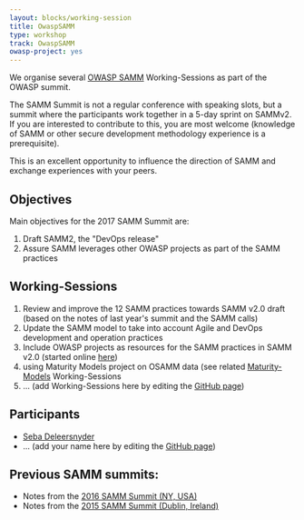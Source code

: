 ```yaml
---
layout: blocks/working-session
title: OwaspSAMM
type: workshop
track: OwaspSAMM
owasp-project: yes
---
```


We organise several [OWASP SAMM](https://www.owasp.org/index.php/OWASP_SAMM_Project) Working-Sessions as part of the OWASP summit.

The SAMM Summit is not a regular conference with speaking slots, but a summit where the participants work together in a 5-day sprint on SAMMv2. If you are interested to contribute to this, you are most welcome (knowledge of SAMM or other secure development methodology experience is a prerequisite).

This is an excellent opportunity to influence the direction of SAMM and exchange experiences with your peers.

## Objectives
Main objectives for the 2017 SAMM Summit are:

1. Draft SAMM2, the "DevOps release"
2. Assure SAMM leverages other OWASP projects as part of the SAMM practices

## Working-Sessions

1. Review and improve the 12 SAMM practices towards SAMM v2.0 draft (based on the notes of last year's summit and the SAMM calls)
2. Update the SAMM model to take into account Agile and DevOps development and operation practices
3. Include OWASP projects as resources for the SAMM practices in SAMM v2.0 (started online [here](https://www.owasp.org/index.php/Category:SAMM-Resources))
4. using Maturity Models project on OSAMM data (see related [Maturity-Models](Maturity-Models.html) Working-Sessions
5. ... (add Working-Sessions here by editing the [GitHub page](https://github.com/OWASP/owasp-summit-2017/edit/master/Working-Sessions/SAMM.md))

## Participants
* [Seba Deleersnyder](../Participants/ASebastien-Deleersnyder.html)
* ... (add your name here by editing the [GitHub page](https://github.com/OWASP/owasp-summit-2017/edit/master/Working-Sessions/SAMM.md))

## Previous SAMM summits:
* Notes from the [2016 SAMM Summit (NY, USA)](https://docs.google.com/document/d/15MvMU7MXyTpI4GeJmPGaMZnH3eaIq1DtUlp1V7ybvIQ/edit)
* Notes from the [2015 SAMM Summit (Dublin, Ireland)](https://docs.google.com/document/d/1pC4har75olF1WPZaqRfXFG9T3SS_qoEUvHkEynE0iTI/edit)
